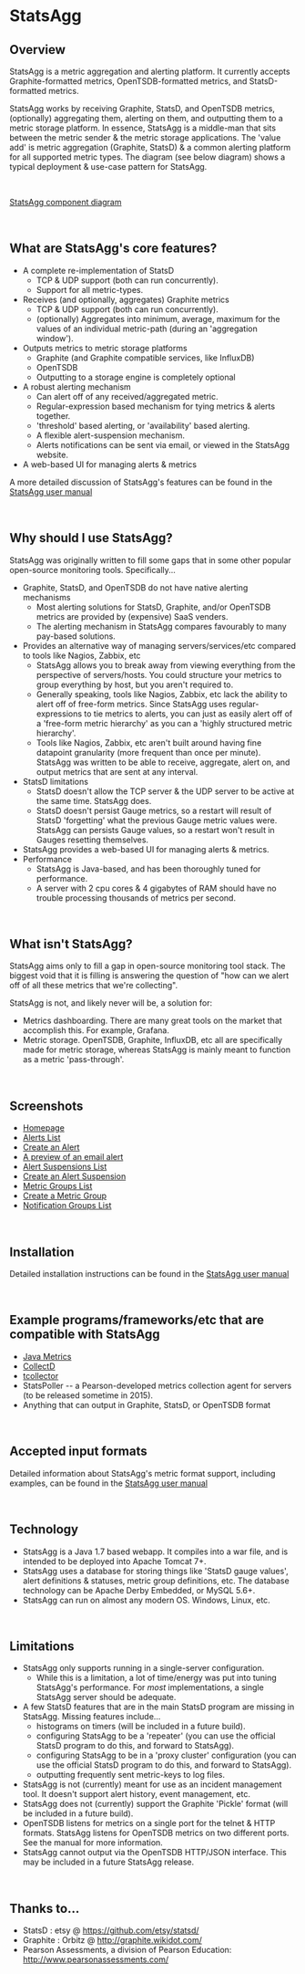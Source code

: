# StatsAgg

## Overview
StatsAgg is a metric aggregation and alerting platform. It currently accepts Graphite-formatted metrics, OpenTSDB-formatted metrics, and StatsD-formatted metrics.

StatsAgg works by receiving Graphite, StatsD, and OpenTSDB metrics, (optionally) aggregating them, alerting on them, and outputting them to a metric storage platform. In essence, StatsAgg is a middle-man that sits between the metric sender & the metric storage applications. The 'value add' is metric aggregation (Graphite, StatsD) & a common alerting platform for all supported metric types. The diagram (see below diagram) shows a typical deployment & use-case pattern for StatsAgg.

<br>

[StatsAgg component diagram](./docs/component-diagram.png)

<br>

## What are StatsAgg's core features?

* A complete re-implementation of StatsD
    * TCP & UDP support (both can run concurrently).
    * Support for all metric-types.
* Receives (and optionally, aggregates) Graphite metrics
    * TCP & UDP support (both can run concurrently).
    * (optionally) Aggregates into minimum, average, maximum for the values of an individual metric-path (during an 'aggregation window').
* Outputs metrics to metric storage platforms
    * Graphite (and Graphite compatible services, like InfluxDB)
    * OpenTSDB
    * Outputting to a storage engine is completely optional
* A robust alerting mechanism 
    * Can alert off of any received/aggregated metric.
    * Regular-expression based mechanism for tying metrics & alerts together.
    * 'threshold' based alerting, or 'availability' based alerting.
    * A flexible alert-suspension mechanism.
    * Alerts notifications can be sent via email, or viewed in the StatsAgg website.
* A web-based UI for managing alerts & metrics

A more detailed discussion of StatsAgg's features can be found in the [StatsAgg user manual](./docs/manual.pdf)

<br>

## Why should I use StatsAgg?

StatsAgg was originally written to fill some gaps that in some other popular open-source monitoring tools. Specifically...

* Graphite, StatsD, and OpenTSDB do not have native alerting mechanisms
    * Most alerting solutions for StatsD, Graphite, and/or OpenTSDB metrics are provided by (expensive) SaaS venders.
    * The alerting mechanism in StatsAgg compares favourably to many pay-based solutions.
* Provides an alternative way of managing servers/services/etc compared to tools like Nagios, Zabbix, etc
    * StatsAgg allows you to break away from viewing everything from the perspective of servers/hosts. You could structure your metrics to group everything by host, but you aren't required to.
    * Generally speaking, tools like Nagios, Zabbix, etc lack the ability to alert off of free-form metrics. Since StatsAgg uses regular-expressions to tie metrics to alerts, you can just as easily alert off of a 'free-form metric hierarchy' as you can a 'highly structured metric hierarchy'.
    * Tools like Nagios, Zabbix, etc aren't built around having fine datapoint granularity (more frequent than once per minute). StatsAgg was written to be able to receive, aggregate, alert on, and output metrics that are sent at any interval.
* StatsD limitations
    * StatsD doesn't allow the TCP server & the UDP server to be active at the same time. StatsAgg does.
    * StatsD doesn't persist Gauge metrics, so a restart will result of StatsD 'forgetting' what the previous Gauge metric values were. StatsAgg can persists Gauge values, so a restart won't result in Gauges resetting themselves.
* StatsAgg provides a web-based UI for managing alerts & metrics.
* Performance
    * StatsAgg is Java-based, and has been thoroughly tuned for performance.
    * A server with 2 cpu cores & 4 gigabytes of RAM should have no trouble processing thousands of metrics per second.

<br>

## What isn't StatsAgg?
StatsAgg aims only to fill a gap in open-source monitoring tool stack. The biggest void that it is filling is answering the question of "how can we alert off of all these metrics that we're collecting". 

StatsAgg is not, and likely never will be, a solution for:

* Metrics dashboarding. There are many great tools on the market that accomplish this. For example, Grafana.
* Metric storage. OpenTSDB, Graphite, InfluxDB, etc all are specifically made for metric storage, whereas StatsAgg is mainly meant to function as a metric 'pass-through'.

<br>

## Screenshots
* [Homepage](./docs/home.png)
* [Alerts List](./docs/alerts.png)
* [Create an Alert](./docs/create_alert.png)
* [A preview of an email alert](./docs/preview_alert.png)
* [Alert Suspensions List](./docs/alert_suspensions.png)
* [Create an Alert Suspension](./docs/create_suspension.png)
* [Metric Groups List](./docs/metric_groups.png)
* [Create a Metric Group](./docs/create_metricgroup.png)
* [Notification Groups List](./docs/notification_groups.png)

<br>

## Installation
Detailed installation instructions can be found in the [StatsAgg user manual](./docs/manual.pdf)

<br>

## Example programs/frameworks/etc that are compatible with StatsAgg
* [Java Metrics](https://dropwizard.github.io/metrics)
* [CollectD](https://collectd.org/)
* [tcollector](https://github.com/OpenTSDB/tcollector/)
* StatsPoller -- a Pearson-developed metrics collection agent for servers (to be released sometime in 2015).
* Anything that can output in Graphite, StatsD, or OpenTSDB format

<br>

## Accepted input formats
Detailed information about StatsAgg's metric format support, including examples, can be found in the [StatsAgg user manual](./docs/manual.pdf)

<br>

## Technology
* StatsAgg is a Java 1.7 based webapp. It compiles into a war file, and is intended to be deployed into Apache Tomcat 7+.
* StatsAgg uses a database for storing things like 'StatsD gauge values', alert definitions & statuses, metric group definitions, etc. The database technology can be Apache Derby Embedded, or MySQL 5.6+.
* StatsAgg can run on almost any modern OS. Windows, Linux, etc.

<br>

## Limitations
* StatsAgg only supports running in a single-server configuration. 
    * While this is a limitation, a lot of time/energy was put into tuning StatsAgg's performance. For *most* implementations, a single StatsAgg server should be adequate. 
* A few StatsD features that are in the main StatsD program are missing in StatsAgg. Missing features include...
    * histograms on timers (will be included in a future build).
    * configuring StatsAgg to be a 'repeater' (you can use the official StatsD program to do this, and forward to StatsAgg).
    * configuring StatsAgg to be in a 'proxy cluster' configuration (you can use the official StatsD program to do this, and forward to StatsAgg). 
    * outputting frequently sent metric-keys to log files.
* StatsAgg is not (currently) meant for use as an incident management tool. It doesn't support alert history, event management, etc.
* StatsAgg does not (currently) support the Graphite 'Pickle' format (will be included in a future build).
* OpenTSDB listens for metrics on a single port for the telnet & HTTP formats. StatsAgg listens for OpenTSDB metrics on two different ports. See the manual for more information.
* StatsAgg cannot output via the OpenTSDB HTTP/JSON interface. This may be included in a future StatsAgg release.

<br>

## Thanks to...
* StatsD : etsy @ https://github.com/etsy/statsd/
* Graphite : Orbitz @ http://graphite.wikidot.com/
* Pearson Assessments, a division of Pearson Education: http://www.pearsonassessments.com/